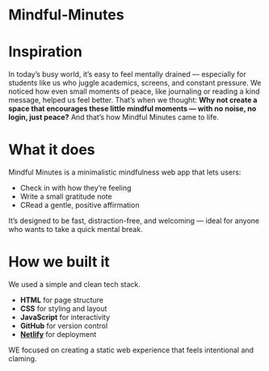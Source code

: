 # Mindful-Minutes

<h1>Inspiration</h1>

<p>In today’s busy world, it’s easy to feel mentally drained — especially for students like us who juggle academics, screens, and constant pressure. We noticed how even small moments of peace, like journaling or reading a kind message, helped us feel better. That’s when we thought: <b>Why not create a space that encourages these little mindful moments — with no noise, no login, just peace?</b> And that’s how Mindful Minutes came to life.</p>

<h1> What it does </h1>

<p>Mindful Minutes is a minimalistic mindfulness web app that lets users:</p>
<ul>
    <li>Check in with how they’re feeling</li>
    <li>Write a small gratitude note</li>
    <li>CRead a gentle, positive affirmation</li>
</ul>
<p>It’s designed to be fast, distraction-free, and welcoming — ideal for anyone who wants to take a quick mental break.</p>

<h1>How we built it</h1>

<p>We used a simple and clean tech stack.</p>

<ul>
    <li><b>HTML</b> for page structure</li>
    <li><b>CSS</b> for styling and layout</li>
    <li><b>JavaScript</b> for interactivity</li>
    <li><b>GitHub</b> for version control</li>
    <li><a href="https://mindfulminutes.netlify.app/"><b>Netlify</b></a> for deployment</li>
</ul>

<p>WE focused on creating a static web experience that feels intentional and claming.</p>